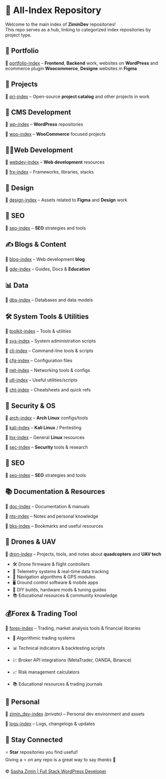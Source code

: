 # 📂 All-Index Repository  

Welcome to the main index of **ZiminDev** repositories!  
This repo serves as a hub, linking to categorized index repositories by project type.

## 💼 Portfolio

🔗 [portfolio-index](https://github.com/zimindev/portfolio-index) – **Frontend**, **Backend** work, websites on **WordPress** and ecommerce plugin **Woocommerce**, **Designe** websites in **Figma**

## 🔨 Projects

🔗 [prj-index](https://github.com/zimindev/prj-index) – Open-source **project catalog** and other projects in work


## 🧩 CMS Development

🔗 [wp-index](https://github.com/zimindev/wp-index) – **WordPress** repositories

🔗 [woo-index](https://github.com/zimindev/woo-index) – **WooCommerce** focused projects


## 👨‍💻Web Development

🔗 [webdev-index](https://github.com/zimindev/webdev-index) – **Web development** resources

🔗 [frx-index](https://github.com/zimindev/frx-index) – Frameworks, libraries, stacks


## 🎨 Design

🔗 [design-index](https://github.com/zimindev/design-index) – Assets related to **Figma** and **Design** work

## 🔎 SEO

🔗 [seo-index](https://github.com/zimindev/seo-index) – **SEO** strategies and tools

## ✍️ Blogs & Content

🔗 [blog-index](https://github.com/zimindev/blog-index) – Web development **blog**

🔗 [gde-index](https://github.com/zimindev/gde-index) – Guides, Docs & **Education**

## 📊 Data

🔗 [dbs-index](https://github.com/zimindev/dbs-index) – Databases and data models

## 🛠️ System Tools & Utilities

🔗 [toolkit-index](https://github.com/zimindev/toolkit-index) – Tools & utilities

🔗 [sys-index](https://github.com/zimindev/sys-index) – System administration scripts

🔗 [cli-index](https://github.com/zimindev/cli-index) – Command-line tools & scripts

🔗 [cfg-index](https://github.com/zimindev/cfg-index) – Configuration files

🔗 [net-index](https://github.com/zimindev/net-index) – Networking tools & configs

🔗 [utl-index](https://github.com/zimindev/utl-index) – Useful utilities/scripts

🔗 [cht-index](https://github.com/zimindev/cht-index) – Cheatsheets and quick refs

## 🔐 Security & OS

🔗 [arch-index](https://github.com/zimindev/arch-index) – **Arch Linux** configs/tools

🔗 [kali-index](https://github.com/zimindev/kali-index) – **Kali Linux** / Pentesting

🔗 [lnx-index](https://github.com/zimindev/lnx-index) – General **Linux** resources

🔗 [sec-index](https://github.com/zimindev/sec-index) – **Security** tools & research

## 🔎 SEO

🔗 [seo-index](https://github.com/zimindev/seo-index) – **SEO** strategies and tools

## 📚 Documentation & Resources

🔗 [doc-index](https://github.com/zimindev/doc-index) – Documentation & manuals

🔗 [nts-index](https://github.com/zimindev/nts-index) – Notes and personal knowledge

🔗 [bks-index](https://github.com/zimindev/bks-index) – Bookmarks and useful resources

## 🚁 Drones & UAV

🔗 [dron-index](https://github.com/zimindev/dron-index) – Projects, tools, and notes about **quadcopters** and **UAV tech**
 + 🛠️ Drone firmware & flight controllers
 + 📡 Telemetry systems & real-time data tracking
 + 🧭 Navigation algorithms & GPS modules
 + 🖥️ Ground control software & mobile apps
 + 🧪 DIY builds, hardware mods & tuning guides
 + 📚 Educational resources & community knowledge

## 💰Forex & Trading Tool

🔗 [forex-index](https://github.com/zimindev/forex-index) – Trading, market analysis tools & financial libraries

 + 🤖 Algorithmic trading systems

 + 📊 Technical indicators & backtesting scripts

 + 💹 Broker API integrations (MetaTrader, OANDA, Binance)

 + 📈 Risk management calculators

 + 📚 Educational resources & trading journals

## 🔐 Personal

🔗 [zimin_dev-index](https://github.com/zimindev/zimin_dev-index) *(private)* – Personal dev environment and assets

🔗 [logs-index](https://github.com/zimindev/logs-index) – Logs, changelogs & updates

## 🌟 **Stay Connected** 

⭐ **Star** repositories you find useful!  
Giving a ⭐ on any repo is a great way to say *thanks* 💙

© [Sasha Zimin | Full Stack WordPress Developer](https://github.com/zimindev)
